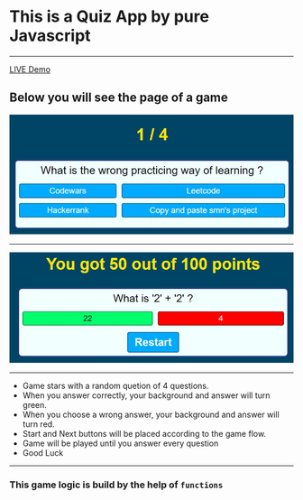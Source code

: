 # This is a Quiz App by pure Javascript
---
[ LIVE  Demo](https://flamboyant-nobel-bdb6fc.netlify.app/)

## Below you will see the page of a game

![alt text](https://github.com/barisdevjs/Quiz-App/blob/main/screenshot1.jpg)

---
![alt text](https://github.com/barisdevjs/Quiz-App/blob/main/screenshot2.jpg)

---

- Game stars with a random quetion of 4 questions.
- When you answer correctly, your background and answer will turn green.
- When you choose a  wrong answer, your background and answer will turn red.
- Start and Next buttons will be placed according to the game flow.
- Game will be played until you answer every question
- Good Luck
---

### This game logic is build by the help of `functions `
 
